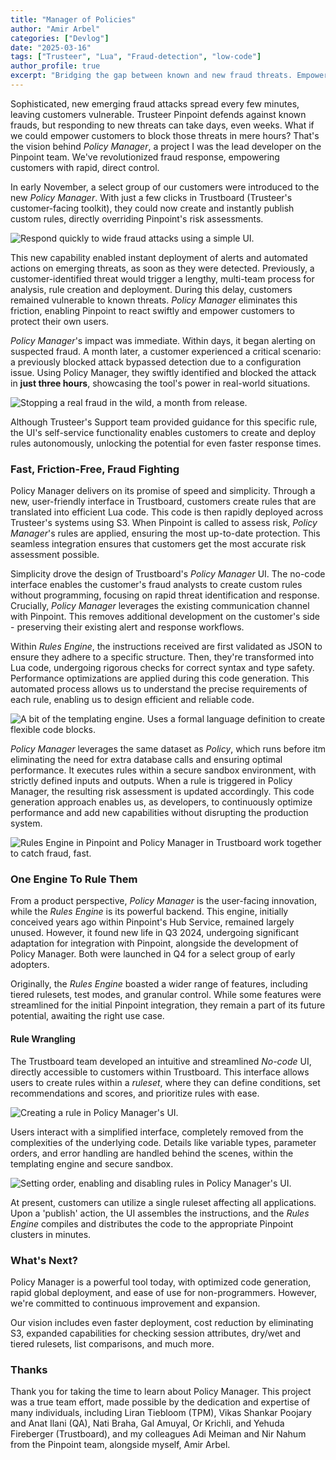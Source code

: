 ```yaml
---
title: "Manager of Policies"
author: "Amir Arbel"
categories: ["Devlog"]
date: "2025-03-16"
tags: ["Trusteer", "Lua", "Fraud-detection", "low-code"]
author_profile: true
excerpt: "Bridging the gap between known and new fraud threats. Empowering client to rapidly respond to threats - without writing a single line of code."
---
```

Sophisticated, new emerging fraud attacks spread every few minutes, leaving customers vulnerable. Trusteer Pinpoint defends against known frauds, but responding to new threats can take days, even weeks. What if we could empower customers to block those threats in mere hours? That's the vision behind *Policy Manager*, a project I was the lead developer on the Pinpoint team. We've revolutionized fraud response, empowering customers with rapid, direct control.


In early November, a select group of our customers were introduced to the new *Policy Manager*. With just a few clicks in Trustboard (Trusteer's customer-facing toolkit), they could now create and instantly publish custom rules, directly overriding Pinpoint's risk assessments.

![Respond quickly to wide fraud attacks using a simple UI.](https://moo64c.github.io/assets/images/Master-of-Policies/visualization.jpeg)

This new capability enabled instant deployment of alerts and automated actions on emerging threats, as soon as they were detected. Previously, a customer-identified threat would trigger a lengthy, multi-team process for analysis, rule creation and deployment. During this delay, customers remained vulnerable to known threats. *Policy Manager* eliminates this friction, enabling Pinpoint to react swiftly and empower customers to protect their own users.

*Policy Manager*'s impact was immediate. Within days, it began alerting on suspected fraud. A month later, a customer experienced a critical scenario: a previously blocked attack bypassed detection due to a configuration issue. Using Policy Manager, they swiftly identified and blocked the attack in **just three hours**, showcasing the tool's power in real-world situations.

![Stopping a real fraud in the wild, a month from release.](https://moo64c.github.io/assets/images/Master-of-Policies/real-world-use.png)

Although Trusteer's Support team provided guidance for this specific rule, the UI's self-service functionality enables customers to create and deploy rules autonomously, unlocking the potential for even faster response times.

### Fast, Friction-Free, Fraud Fighting
Policy Manager delivers on its promise of speed and simplicity. Through a new, user-friendly interface in Trustboard, customers create rules that are translated into efficient Lua code. This code is then rapidly deployed across Trusteer's systems using S3. When Pinpoint is called to assess risk, *Policy Manager*'s rules are applied, ensuring the most up-to-date protection. This seamless integration ensures that customers get the most accurate risk assessment possible.

Simplicity drove the design of Trustboard's *Policy Manager* UI. The no-code interface enables the customer's fraud analysts to create custom rules without programming, focusing on rapid threat identification and response. Crucially, *Policy Manager* leverages the existing communication channel with Pinpoint. This removes additional development on the customer's side - preserving their existing alert and response workflows.

Within _Rules Engine_, the instructions received are first validated as JSON to ensure they adhere to a specific structure. Then, they're transformed into Lua code, undergoing rigorous checks for correct syntax and type safety. Performance optimizations are applied during this code generation. This automated process allows us to understand the precise requirements of each rule, enabling us to design efficient and reliable code.

![A bit of the templating engine. Uses a formal language definition to create flexible code blocks.](https://moo64c.github.io/assets/images/Master-of-Policies/formal-language.png)

_Policy Manager_ leverages the same dataset as _Policy_, which runs before itm eliminating the need for extra database calls and ensuring optimal performance. It executes rules within a secure sandbox environment, with strictly defined inputs and outputs. When a rule is triggered in Policy Manager, the resulting risk assessment is updated accordingly. This code generation approach enables us, as developers, to continuously optimize performance and add new capabilities without disrupting the production system.

![Rules Engine in Pinpoint and *Policy Manager* in Trustboard work together to catch fraud, fast.](https://moo64c.github.io/assets/images/Master-of-Policies/two-sides.jpeg)

### One Engine To Rule Them

From a product perspective, *Policy Manager* is the user-facing innovation, while the *Rules Engine* is its powerful backend. This engine, initially conceived years ago within Pinpoint's Hub Service, remained largely unused. However, it found new life in Q3 2024, undergoing significant adaptation for integration with Pinpoint, alongside the development of Policy Manager. Both were launched in Q4 for a select group of early adopters.

Originally, the *Rules Engine* boasted a wider range of features, including tiered rulesets, test modes, and granular control. While some features were streamlined for the initial Pinpoint integration, they remain a part of its future potential, awaiting the right use case.

#### Rule Wrangling
The Trustboard team developed an intuitive and streamlined _No-code_ UI, directly accessible to customers within Trustboard. This interface allows users to create rules within a *ruleset*, where they can define conditions, set recommendations and scores, and prioritize rules with ease.

![Creating a rule in Policy Manager's UI.](https://moo64c.github.io/assets/images/Master-of-Policies/rule.png)

Users interact with a simplified interface, completely removed from the complexities of the underlying code. Details like variable types, parameter orders, and error handling are handled behind the scenes, within the templating engine and secure sandbox.

![Setting order, enabling and disabling rules in Policy Manager's UI.](https://moo64c.github.io/assets/images/Master-of-Policies/ruleset.png)

At present, customers can utilize a single ruleset affecting all applications. Upon a 'publish' action, the UI assembles the instructions, and the _Rules Engine_ compiles and distributes the code to the appropriate Pinpoint clusters in minutes.

### What's Next?

Policy Manager is a powerful tool today, with optimized code generation, rapid global deployment, and ease of use for non-programmers. However, we're committed to continuous improvement and expansion.

Our vision includes even faster deployment, cost reduction by eliminating S3, expanded capabilities for checking session attributes, dry/wet and tiered rulesets, list comparisons, and much more.

### Thanks
Thank you for taking the time to learn about Policy Manager. This project was a true team effort, made possible by the dedication and expertise of many individuals, including Liran Tiebloom (TPM), Vikas Shankar Poojary and Anat Ilani (QA), Nati Braha, Gal Amuyal, Or Krichli, and Yehuda Fireberger (Trustboard), and my colleagues Adi Meiman and Nir Nahum from the Pinpoint team, alongside myself, Amir Arbel.

